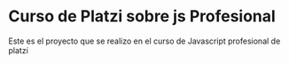 # Curso de Platzi sobre js Profesional

Este es el proyecto que se realizo en el curso de Javascript profesional de platzi